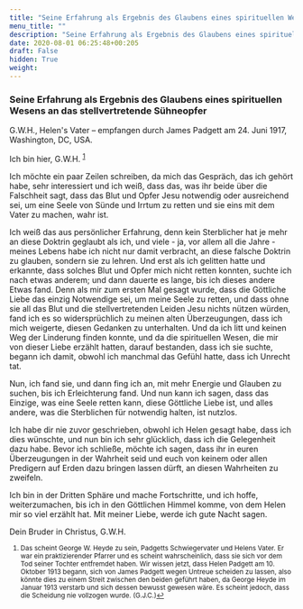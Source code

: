 ```yaml
---
title: "Seine Erfahrung als Ergebnis des Glaubens eines spirituellen Wesens an das stellvertretende Sühneopfer"
menu_title: ""
description: "Seine Erfahrung als Ergebnis des Glaubens eines spirituellen Wesens an das stellvertretende Sühneopfer"
date: 2020-08-01 06:25:48+00:205
draft: False
hidden: True
weight:
---
```

### Seine Erfahrung als Ergebnis des Glaubens eines spirituellen Wesens an das stellvertretende Sühneopfer

G.W.H., Helen's Vater – empfangen durch James Padgett am 24. Juni 1917, Washington, DC, USA.

Ich bin hier, G.W.H. <sup id="a1">[1](#f1)</sup>

Ich möchte ein paar Zeilen schreiben, da mich das Gespräch, das ich gehört habe, sehr interessiert und ich weiß, dass das, was ihr beide über die Falschheit sagt, dass das Blut und Opfer Jesu notwendig oder ausreichend sei, um eine Seele von Sünde und Irrtum zu retten und sie eins mit dem Vater zu machen, wahr ist.

Ich weiß das aus persönlicher Erfahrung, denn kein Sterblicher hat je mehr an diese Doktrin geglaubt als ich, und viele - ja, vor allem all die Jahre - meines Lebens habe ich nicht nur damit verbracht, an diese falsche Doktrin zu glauben, sondern sie zu lehren. Und erst als ich gelitten hatte und erkannte, dass solches Blut und Opfer mich nicht retten konnten, suchte ich nach etwas anderem; und dann dauerte es lange, bis ich dieses andere Etwas fand. Denn als mir zum ersten Mal gesagt wurde, dass die Göttliche Liebe das einzig Notwendige sei, um meine Seele zu retten, und dass ohne sie all das Blut und die stellvertretenden Leiden Jesu nichts nützen würden, fand ich es so widersprüchlich zu meinen alten Überzeugungen, dass ich mich weigerte, diesen Gedanken zu unterhalten. Und da ich litt und keinen Weg der Linderung finden konnte, und da die spirituellen Wesen, die mir von dieser Liebe erzählt hatten, darauf bestanden, dass ich sie suchte, begann ich damit, obwohl ich manchmal das Gefühl hatte, dass ich Unrecht tat.

Nun, ich fand sie, und dann fing ich an, mit mehr Energie und Glauben zu suchen, bis ich Erleichterung fand. Und nun kann ich sagen, dass das Einzige, was eine Seele retten kann, diese Göttliche Liebe ist, und alles andere, was die Sterblichen für notwendig halten, ist nutzlos.

Ich habe dir nie zuvor geschrieben, obwohl ich Helen gesagt habe, dass ich dies wünschte, und nun bin ich sehr glücklich, dass ich die Gelegenheit dazu habe. Bevor ich schließe, möchte ich sagen, dass ihr in euren Überzeugungen in der Wahrheit seid und euch von keinem oder allen Predigern auf Erden dazu bringen lassen dürft, an diesen Wahrheiten zu zweifeln.

Ich bin in der Dritten Sphäre und mache Fortschritte, und ich hoffe, weiterzumachen, bis ich in den Göttlichen Himmel komme, von dem Helen mir so viel erzählt hat.
Mit meiner Liebe, werde ich gute Nacht sagen.

Dein Bruder in Christus, G.W.H.
<small>

1. <large id="f1"> Das scheint George W. Heyde zu sein, Padgetts Schwiegervater und Helens Vater. Er war ein praktizierender Pfarrer und es scheint wahrscheinlich, dass sie sich vor dem Tod seiner Tochter entfremdet haben. Wir wissen jetzt, dass Helen Padgett am 10. Oktober 1913 begann, sich von James Padgett wegen Untreue scheiden zu lassen, also könnte dies zu einem Streit zwischen den beiden geführt haben, da George Heyde im Januar 1913 verstarb und sich dessen bewusst gewesen wäre. Es scheint jedoch, dass die Scheidung nie vollzogen wurde. (G.J.C.)[↩](#a1)
